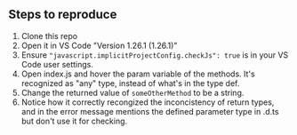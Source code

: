 ## Steps to reproduce

1. Clone this repo
2. Open it in VS Code "Version 1.26.1 (1.26.1)"
3. Ensure `"javascript.implicitProjectConfig.checkJs": true` is in your VS Code user settings.
4. Open index.js and hover the param variable of the methods. It's recognized as "any" type, instead of what's in the type def.
5. Change the returned value of `someOtherMethod` to be a string.
6. Notice how it correctly recongized the inconcistency of return types, and in the error message mentions the defined parameter type in .d.ts but don't use it for checking.
